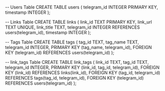 -- Users Table
CREATE TABLE users (
    telegram_id INTEGER PRIMARY KEY,
    timestamp INTEGER
);

-- Links Table
CREATE TABLE links (
    link_id TEXT PRIMARY KEY,
    link_url TEXT UNIQUE,
    link_title TEXT,
    telegram_id INTEGER REFERENCES users(telegram_id),
    timestamp INTEGER
);

-- Tags Table
CREATE TABLE tags (
    tag_id TEXT,
    tag_name TEXT,
    telegram_id INTEGER,
    PRIMARY KEY (tag_name, telegram_id),
    FOREIGN KEY (telegram_id) REFERENCES users(telegram_id)
);

-- link_tags Table
CREATE TABLE link_tags (
    link_id TEXT,
    tag_id TEXT,
    telegram_id INTEGER,
    PRIMARY KEY (link_id, tag_id, telegram_id),
    FOREIGN KEY (link_id) REFERENCES links(link_id),
    FOREIGN KEY (tag_id, telegram_id) REFERENCES tags(tag_id, telegram_id),
    FOREIGN KEY (telegram_id) REFERENCES users(telegram_id)
);
